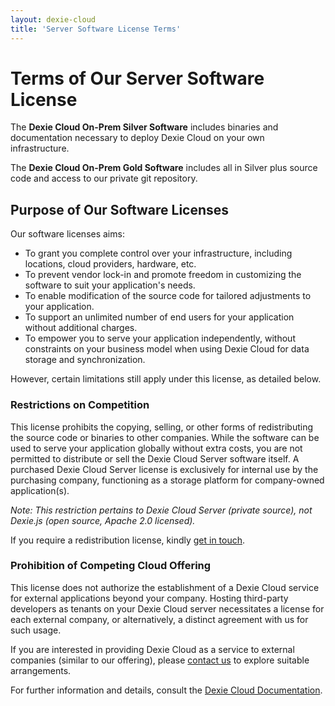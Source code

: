 ```yaml
---
layout: dexie-cloud
title: 'Server Software License Terms'
---
```


# Terms of Our Server Software License

The **Dexie Cloud On-Prem Silver Software** includes binaries and documentation necessary to deploy Dexie Cloud on your own infrastructure.

The **Dexie Cloud On-Prem Gold Software** includes all in Silver plus source code and access to our private git repository.

## Purpose of Our Software Licenses

Our software licenses aims:

- To grant you complete control over your infrastructure, including locations, cloud providers, hardware, etc.
- To prevent vendor lock-in and promote freedom in customizing the software to suit your application's needs.
- To enable modification of the source code for tailored adjustments to your application.
- To support an unlimited number of end users for your application without additional charges.
- To empower you to serve your application independently, without constraints on your business model when using Dexie Cloud for data storage and synchronization.

However, certain limitations still apply under this license, as detailed below.

### <i class="fa fa-hand-o-right" aria-hidden="true"></i> Restrictions on Competition

This license prohibits the copying, selling, or other forms of redistributing the source code or binaries to other companies. While the software can be used to serve your application globally without extra costs, you are not permitted to distribute or sell the Dexie Cloud Server software itself. A purchased Dexie Cloud Server license is exclusively for internal use by the purchasing company, functioning as a storage platform for company-owned application(s).

_Note: This restriction pertains to Dexie Cloud Server (private source), not Dexie.js (open source, Apache 2.0 licensed)._

If you require a redistribution license, kindly [get in touch](mailto:business@dexie.org).

### <i class="fa fa-hand-o-right" aria-hidden="true"></i> Prohibition of Competing Cloud Offering

This license does not authorize the establishment of a Dexie Cloud service for external applications beyond your company. Hosting third-party developers as tenants on your Dexie Cloud server necessitates a license for each external company, or alternatively, a distinct agreement with us for such usage.

If you are interested in providing Dexie Cloud as a service to external companies (similar to our offering), please [contact us](mailto:business@dexie.org) to explore suitable arrangements.

For further information and details, consult the [Dexie Cloud Documentation](/cloud/docs).
<br /><br /><br /><br /><br /><br /><br />
